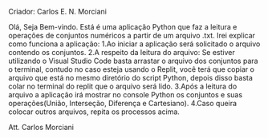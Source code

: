 Criador: Carlos E. N. Morciani

Olá, Seja Bem-vindo. Está é uma aplicação Python que faz a leitura e operações de conjuntos numéricos a partir de um arquivo .txt. 
Irei explicar como funciona a aplicação: 
1.Ao iniciar a aplicação será solicitado o arquivo contendo os conjuntos. 
2.A respeito da leitura do arquivo: Se estiver utilizando o Visual Studio Code basta arrastar o arquivo dos conjuntos para o terminal, 
contudo no caso esteja usando o Replit, você terá que copiar o arquivo que está no mesmo diretório do script Python, 
depois disso basta colar no terminal do replit que o arquivo será lido. 
3.Após a leitura do arquivo a aplicação irá mostrar no console Python os conjuntos e suas operações(União, Interseção, Diferença e Cartesiano).
4.Caso queira colocar outros arquivos, repita os processos acima.

Att. Carlos Morciani
